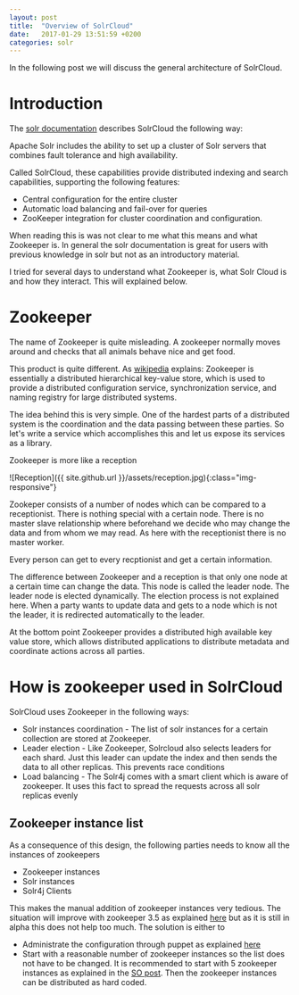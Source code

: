```yaml
---
layout: post
title:  "Overview of SolrCloud"
date:   2017-01-29 13:51:59 +0200
categories: solr
---
```


In the following post we will discuss the general architecture of SolrCloud.

# Introduction 

The  [solr documentation](https://cwiki.apache.org/confluence/display/solr/SolrCloud) describes SolrCloud the following way:

Apache Solr includes the ability to set up a cluster of Solr servers that combines fault tolerance and high availability. 

Called SolrCloud, these capabilities provide distributed indexing and search capabilities, supporting the following features:

* Central configuration for the entire cluster
* Automatic load balancing and fail-over for queries
* ZooKeeper integration for cluster coordination and configuration.

When reading this is was not clear to me what this means and what Zookeeper is.
In general the solr documentation is great for users with previous knowledge in solr but not as an introductory material.

I tried for several days to understand what Zookeeper is, what Solr Cloud is and how they interact.
This will explained below.

# Zookeeper

The name of Zookeeper is quite misleading. A zookeeper normally moves around and checks that all animals behave nice and get food.

This product is quite different. As [wikipedia](https://en.wikipedia.org/wiki/Apache_ZooKeeper) explains: Zookeeper is essentially a distributed hierarchical key-value store, which is used to provide a distributed configuration service, synchronization service, and naming registry for large distributed systems.

The idea behind this is very simple. One of the hardest parts of a distributed system is the coordination and the data passing between these parties.
So let's write a service which accomplishes this and let us expose its services as a library.

Zookeeper is more like a reception

![Reception]({{ site.github.url }}/assets/reception.jpg){:class="img-responsive"}

Zookeper consists of a number of nodes which can be compared to a receptionist. There is nothing special with a certain node. There is no master slave relationship where beforehand we decide who may change the data and from whom we may read.
As here with the receptionist there is no master worker.

Every person can get to every recptionist and get a certain information.

The difference between Zookeeper and a reception is that only one node at a certain time can change the data.
This node is called the leader node. The leader node is elected dynamically. The election process is not explained here.
When a party wants to update data and gets to a node which is not the leader, it is redirected automatically to the leader.

At the bottom point Zookeeper provides a distributed high available key value store, which allows distributed applications to distribute metadata and coordinate actions across all parties.

# How is zookeeper used in SolrCloud

SolrCloud uses Zookeeper in the following ways:

* Solr instances coordination - The list of solr instances for a certain collection are stored at Zookeeper.
* Leader election - Like Zookeeper, Solrcloud also selects leaders for each shard. Just this leader can update the index and then sends the data to all other replicas. This prevents race conditions
* Load balancing - The Solr4j comes with a smart client which is aware of zookeeper. It uses this fact to spread the requests across all solr replicas evenly
   
## Zookeeper instance list

As a consequence of this design, the following parties needs to know all the instances of zookeepers

* Zookeeper instances
* Solr instances
* Solr4j Clients

This makes the manual addition of zookeeper instances very tedious. The situation will improve with zookeeper 3.5 as explained [here](http://mail-archives.apache.org/mod_mbox/lucene-solr-user/201701.mbox/%3Ca768c4f2-a284-9179-e505-919014b29818%40elyograg.org%3E) but as it is still in alpha this does not help too much.
The solution is either to 

* Administrate the configuration through puppet as explained [here](http://mail-archives.apache.org/mod_mbox/lucene-solr-user/201701.mbox/%3Czarafa.5889fbcc.69a6.5e96630819e09ea9%40mail1.ams.nl.openindex.io%3E)
* Start with a reasonable number of zookeeper instances so the list does not have to be changed. It is recommended to start with 5 zookeeper instances as explained in the [SO post](http://stackoverflow.com/questions/41874718/solr-cloud-what-is-the-recommended-number-of-zookeepers-per-solr-instances/41931285#41931285). Then the zookeeper instances can be distributed as hard coded.







